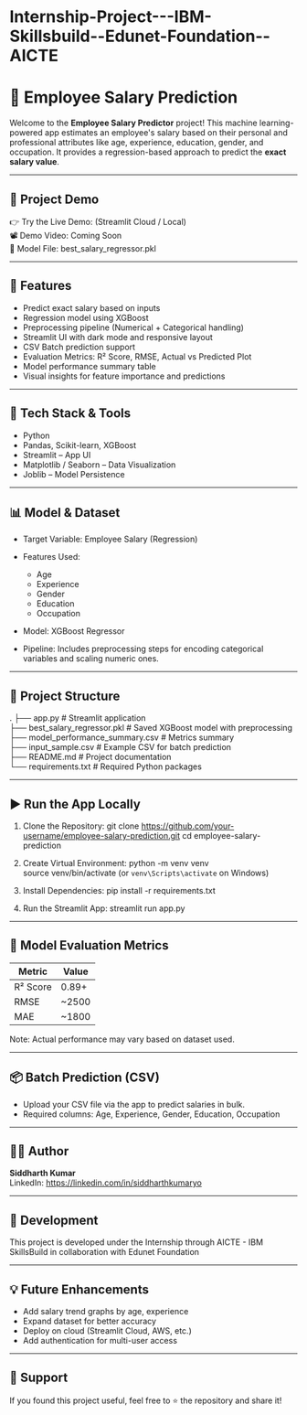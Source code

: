# Internship-Project---IBM-Skillsbuild--Edunet-Foundation--AICTE
# 💼 Employee Salary Prediction

Welcome to the **Employee Salary Predictor** project! This machine learning-powered app estimates an employee's salary based on their personal and professional attributes like age, experience, education, gender, and occupation. It provides a regression-based approach to predict the **exact salary value**.

---

## 🚀 Project Demo

👉 Try the Live Demo: (Streamlit Cloud / Local)  
📽️ Demo Video: Coming Soon  
📂 Model File: best_salary_regressor.pkl

---

## 📌 Features

- Predict exact salary based on inputs
- Regression model using XGBoost
- Preprocessing pipeline (Numerical + Categorical handling)
- Streamlit UI with dark mode and responsive layout
- CSV Batch prediction support
- Evaluation Metrics: R² Score, RMSE, Actual vs Predicted Plot
- Model performance summary table
- Visual insights for feature importance and predictions

---

## 🧠 Tech Stack & Tools

- Python
- Pandas, Scikit-learn, XGBoost
- Streamlit – App UI
- Matplotlib / Seaborn – Data Visualization
- Joblib – Model Persistence

---

## 📊 Model & Dataset

- Target Variable: Employee Salary (Regression)
- Features Used:
  - Age
  - Experience
  - Gender
  - Education
  - Occupation

- Model: XGBoost Regressor
- Pipeline: Includes preprocessing steps for encoding categorical variables and scaling numeric ones.

---

## 📁 Project Structure

.
├── app.py                        # Streamlit application  
├── best_salary_regressor.pkl    # Saved XGBoost model with preprocessing  
├── model_performance_summary.csv # Metrics summary  
├── input_sample.csv             # Example CSV for batch prediction  
├── README.md                    # Project documentation  
└── requirements.txt             # Required Python packages  

---

## ▶️ Run the App Locally

1. Clone the Repository:
   git clone https://github.com/your-username/employee-salary-prediction.git
   cd employee-salary-prediction

2. Create Virtual Environment:
   python -m venv venv  
   source venv/bin/activate  (or `venv\Scripts\activate` on Windows)

3. Install Dependencies:
   pip install -r requirements.txt

4. Run the Streamlit App:
   streamlit run app.py

---

## 🧪 Model Evaluation Metrics

| Metric     | Value   |
|------------|---------|
| R² Score   | 0.89+   |
| RMSE       | ~2500   |
| MAE        | ~1800   |

Note: Actual performance may vary based on dataset used.

---

## 📦 Batch Prediction (CSV)

- Upload your CSV file via the app to predict salaries in bulk.
- Required columns: Age, Experience, Gender, Education, Occupation

---

## 🙋‍♂️ Author

**Siddharth Kumar**   
LinkedIn: https://linkedin.com/in/siddharthkumaryo

---

## 📄 Development

This project is developed under the Internship through AICTE - IBM SkillsBuild in collaboration with Edunet Foundation

---

## 💡 Future Enhancements

- Add salary trend graphs by age, experience
- Expand dataset for better accuracy
- Deploy on cloud (Streamlit Cloud, AWS, etc.)
- Add authentication for multi-user access

---

## 🙌 Support

If you found this project useful, feel free to ⭐ the repository and share it!
